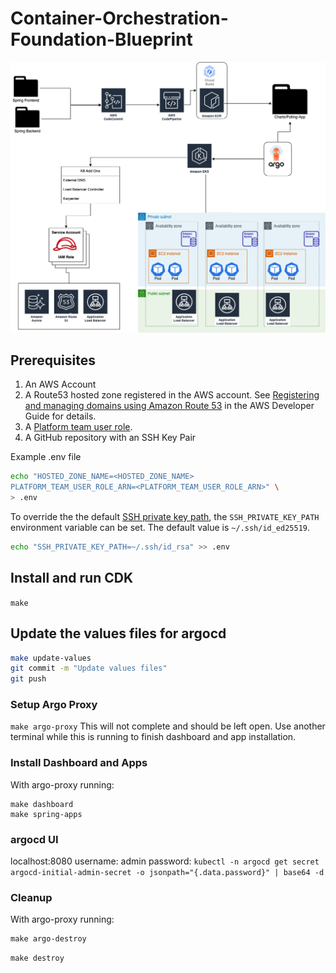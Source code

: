 # Container-Orchestration-Foundation-Blueprint
![image](https://github.com/VerticalRelevance/Container-Orchestration-Foundation-Blueprint/blob/main/Container_Orchestration.drawio.png)


## Prerequisites
1. An AWS Account
1. A Route53 hosted zone registered in the AWS account. See [Registering and managing domains using Amazon Route 53](https://docs.aws.amazon.com/Route53/latest/DeveloperGuide/registrar.html) in the AWS Developer Guide for details.
1. A [Platform team user role](https://aws-quickstart.github.io/cdk-eks-blueprints/teams/teams/#platformteam).
1. A GitHub repository with an SSH Key Pair


Example .env file

```bash
echo "HOSTED_ZONE_NAME=<HOSTED_ZONE_NAME>
PLATFORM_TEAM_USER_ROLE_ARN=<PLATFORM_TEAM_USER_ROLE_ARN>" \
> .env
```

To override the the default [SSH private key path](https://argo-cd.readthedocs.io/en/stable/user-guide/private-repositories/#ssh-private-key-credential), the `SSH_PRIVATE_KEY_PATH` environment variable can be set. The default value is `~/.ssh/id_ed25519`.

```bash
echo "SSH_PRIVATE_KEY_PATH=~/.ssh/id_rsa" >> .env
```

## Install and run CDK
`make`

## Update the values files for argocd
```bash
make update-values
git commit -m "Update values files"
git push
```

### Setup Argo Proxy
`make argo-proxy`
This will not complete and should be left open. Use another terminal while this is running to finish dashboard and app installation.

### Install Dashboard and Apps
With argo-proxy running:
```
make dashboard
make spring-apps
```

### argocd UI
localhost:8080
username: admin
password: `kubectl -n argocd get secret argocd-initial-admin-secret -o jsonpath="{.data.password}" | base64 -d`

### Cleanup 
With argo-proxy running:
```
make argo-destroy
```

`make destroy`
